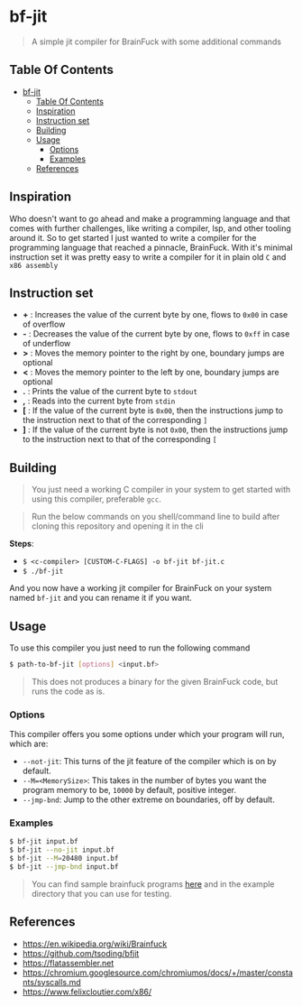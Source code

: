 # bf-jit

> A simple jit compiler for BrainFuck with some additional commands

## Table Of Contents

- [bf-jit](#bf-jit)
  - [Table Of Contents](#table-of-contents)
  - [Inspiration](#inspiration)
  - [Instruction set](#instruction-set)
  - [Building](#building)
  - [Usage](#usage)
    - [Options](#options)
    - [Examples](#examples)
  - [References](#references)

## Inspiration

Who doesn't want to go ahead and make a programming language and that comes with further challenges, like writing a compiler, lsp, and other tooling around it. So to get started I just wanted to write a compiler for the programming language that reached a pinnacle, BrainFuck. With it's minimal instruction set it was pretty easy to write a compiler for it in plain old `C` and `x86 assembly`

## Instruction set

-   **+** : Increases the value of the current byte by one, flows to `0x00` in case of overflow
-   **-** : Decreases the value of the current byte by one, flows to `0xff` in case of underflow
-   **>** : Moves the memory pointer to the right by one, boundary jumps are optional
-   **<** : Moves the memory pointer to the left by one, boundary jumps are optional
-   **.** : Prints the value of the current byte to `stdout`
-   **,** : Reads into the current byte from `stdin`
-   **[** : If the value of the current byte is `0x00`, then the instructions jump to the instruction next to that of the corresponding `]`
-   **]** : If the value of the current byte is not `0x00`, then the instructions jump to the instruction next to that of the corresponding `[`

## Building

> You just need a working C compiler in your system to get started with using this compiler, preferable `gcc`.

> Run the below commands on you shell/command line to build after cloning this repository and opening it in the cli

**Steps**:

-   `$ <c-compiler> [CUSTOM-C-FLAGS] -o bf-jit bf-jit.c`
-   `$ ./bf-jit`

And you now have a working jit compiler for BrainFuck on your system named `bf-jit` and you can rename it if you want.

## Usage

To use this compiler you just need to run the following command

```bash
$ path-to-bf-jit [options] <input.bf>
```

> This does not produces a binary for the given BrainFuck code, but runs the code as is.

### Options

This compiler offers you some options under which your program will run, which are:

-   `--not-jit`: This turns of the jit feature of the compiler which is on by default.
-   `--M=<MemorySize>`: This takes in the number of bytes you want the program memory to be, `10000` by default, positive integer.
-   `--jmp-bnd`: Jump to the other extreme on boundaries, off by default.

### Examples

```bash
$ bf-jit input.bf
$ bf-jit --no-jit input.bf
$ bf-jit --M=20480 input.bf
$ bf-jit --jmp-bnd input.bf
```

> You can find sample brainfuck programs [here](https://en.wikipedia.org/wiki/Brainfuck) and in the example directory that you can use for testing.

## References

-   <https://en.wikipedia.org/wiki/Brainfuck>
-   <https://github.com/tsoding/bfjit>
-   <https://flatassembler.net>
-   <https://chromium.googlesource.com/chromiumos/docs/+/master/constants/syscalls.md>
-   <https://www.felixcloutier.com/x86/>
